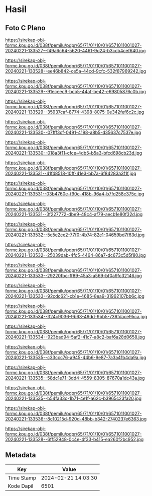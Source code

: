 # Hasil

## Foto C Plano

https://sirekap-obj-formc.kpu.go.id/038f/pemilu/pdpr/65/71/01/10/01/6571011001027-20240221-133527--f49a6c64-5620-4461-9d24-b3ccb4cef640.jpg

https://sirekap-obj-formc.kpu.go.id/038f/pemilu/pdpr/65/71/01/10/01/6571011001027-20240221-133528--ee46b842-ce5a-44cd-9cfc-532f87969242.jpg

https://sirekap-obj-formc.kpu.go.id/038f/pemilu/pdpr/65/71/01/10/01/6571011001027-20240221-133529--91eceec9-bcb5-44af-be42-e69805876c0b.jpg

https://sirekap-obj-formc.kpu.go.id/038f/pemilu/pdpr/65/71/01/10/01/6571011001027-20240221-133529--35937caf-8774-4398-8075-0e342fef6c2c.jpg

https://sirekap-obj-formc.kpu.go.id/038f/pemilu/pdpr/65/71/01/10/01/6571011001027-20240221-133530--07fff3cf-0491-4198-a8b5-d35637c7537e.jpg

https://sirekap-obj-formc.kpu.go.id/038f/pemilu/pdpr/65/71/01/10/01/6571011001027-20240221-133530--018a3f11-cfce-4db5-b5a3-bfcd698cb23d.jpg

https://sirekap-obj-formc.kpu.go.id/038f/pemilu/pdpr/65/71/01/10/01/6571011001027-20240221-133531--41f48518-10ff-41e3-bb7a-6f84283a3f1f.jpg

https://sirekap-obj-formc.kpu.go.id/038f/pemilu/pdpr/65/71/01/10/01/6571011001027-20240221-133531--03b4760e-f90c-418b-96a4-b7fd258c375c.jpg

https://sirekap-obj-formc.kpu.go.id/038f/pemilu/pdpr/65/71/01/10/01/6571011001027-20240221-133531--3f227772-dbe9-48c4-af79-aecb1e80f32d.jpg

https://sirekap-obj-formc.kpu.go.id/038f/pemilu/pdpr/65/71/01/10/01/6571011001027-20240221-133532--5c5e2ce2-77f0-4b74-82c1-04659bd7f63d.jpg

https://sirekap-obj-formc.kpu.go.id/038f/pemilu/pdpr/65/71/01/10/01/6571011001027-20240221-133532--25039dab-4fc5-4464-86a7-dc673c5d5f80.jpg

https://sirekap-obj-formc.kpu.go.id/038f/pemilu/pdpr/65/71/01/10/01/6571011001027-20240221-133533--29220fbc-ff89-45a3-a569-bf0a9fc32146.jpg

https://sirekap-obj-formc.kpu.go.id/038f/pemilu/pdpr/65/71/01/10/01/6571011001027-20240221-133533--92cdc621-cb1e-4685-8ea9-31962107bb6c.jpg

https://sirekap-obj-formc.kpu.go.id/038f/pemilu/pdpr/65/71/01/10/01/6571011001027-20240221-133534--324c9036-9b63-49dd-9bb5-736fdace95ca.jpg

https://sirekap-obj-formc.kpu.go.id/038f/pemilu/pdpr/65/71/01/10/01/6571011001027-20240221-133534--923bad94-5af2-41c7-a8c2-baf6a28d0658.jpg

https://sirekap-obj-formc.kpu.go.id/038f/pemilu/pdpr/65/71/01/10/01/6571011001027-20240221-133535--c33ccc76-a945-44b6-9e87-7a3a41b4da9a.jpg

https://sirekap-obj-formc.kpu.go.id/038f/pemilu/pdpr/65/71/01/10/01/6571011001027-20240221-133535--58dc1e71-3dd4-4559-8305-87670a1dc43a.jpg

https://sirekap-obj-formc.kpu.go.id/038f/pemilu/pdpr/65/71/01/10/01/6571011001027-20240221-133535--b54fa33c-1b71-4e1f-a62c-b3965c23fa20.jpg

https://sirekap-obj-formc.kpu.go.id/038f/pemilu/pdpr/65/71/01/10/01/6571011001027-20240221-133536--8c10215d-920d-48bb-b342-2740237e6363.jpg

https://sirekap-obj-formc.kpu.go.id/038f/pemilu/pdpr/65/71/01/10/01/6571011001027-20240221-133528--6ff52948-0c4e-4f33-b415-ea260f2bc952.jpg


## Metadata

| Key        | Value               |
| ---------- | ------------------- |
| Time Stamp | 2024-02-21 14:03:30 |
| Kode Dapil | 6501                |



